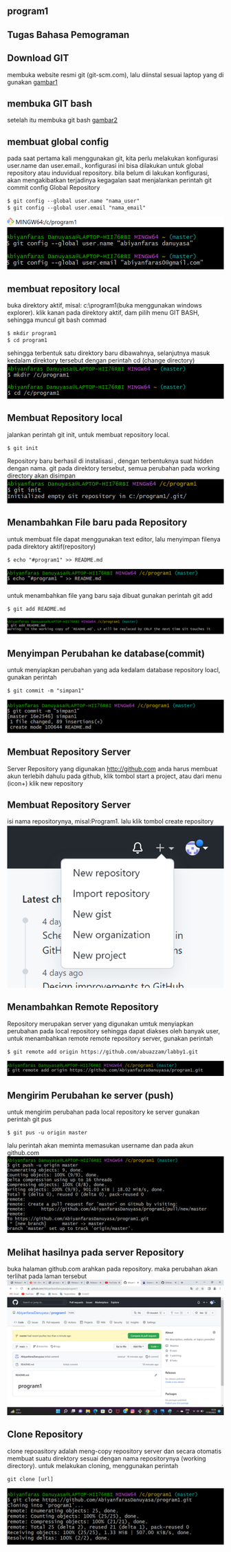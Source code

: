## program1 

## Tugas Bahasa Pemograman

## Download GIT
membuka website resmi git (git-scm.com), lalu diinstal sesuai laptop yang di gunakan
[gambar1](gambar/faras1.png)

## membuka GIT bash
setelah itu membuka git bash
[gambar2](gambar/faras2.png)

## membuat global config
pada saat pertama kali menggunakan git, kita perlu melakukan konfigurasi user.name dan user.email., konfigurasi ini bisa dilakukan untuk global repository atau induvidual repository. bila belum di lakukan konfigurasi, akan mengakibatkan terjadinya kegagalan saat menjalankan perintah git commit
config Global Repository 
```
$ git config --global user.name "nama_user"
$ git config --global user.email "nama_email"
```
![gambar3](gambar/faras3.png)

## membuat repository local
buka direktory aktif, misal: c:\program1(buka menggunakan windows explorer). klik kanan pada direktory aktif, dam pilih menu GIT BASH, sehingga muncul git bash commad
```
$ mkdir program1
$ cd program1
```
sehingga terbentuk satu direktory baru dibawahnya, selanjutnya masuk kedalam direktory tersebut dengan perintah cd (change directory)
![gambar4](gambar/faras4.png)

## Membuat Repository local
jalankan perintah git init, untuk membuat repository local.
```
$ git init
```
Repository baru berhasil di instalisasi , dengan terbentuknya suat hidden dengan nama. git pada direktory tersebut, semua perubahan pada working directory akan disimpan
![gambar5](gambar/faras5.png)

## Menambahkan File baru pada Repository
untuk membuat file dapat menggunakan text editor, lalu menyimpan filenya pada direktory aktif(repository)
```
$ echo "#program1" >> README.md
```
![gambar6](gambar/faras6.png)

untuk menambahkan file yang baru saja dibuat gunakan perintah git add
```
$ git add README.md
```
![gambar7](gambar/faras7.png)

## Menyimpan Perubahan ke database(commit)
untuk menyiapkan perubahan yang ada kedalam database repository loacl, gunakan perintah
```
$ git commit -m "simpan1"
```
![gambar8](gambar/faras8.png)

## Membuat Repository Server
Server Repository yang digunakan http://github.com anda harus membuat akun terlebih dahulu pada github, klik tombol start a project, atau dari menu (icon+) klik new repository

## Membuat Repository Server
isi nama repositorynya, misal:Program1. lalu klik tombol create repository
![gambar9](gambar/faras9.png)

## Menambahkan Remote Repository
Repository merupakan server yang digunakan umtuk menyiapkan perubahan pada local repository sehingga dapat diakses oleh banyak user, untuk menambahkan remote remote repository server, gunakan perintah
```
$ git remote add origin https://github.com/abuazzam/labby1.git
```
![gambar10](gambar/faras10.png)

## Mengirim Perubahan ke server (push)
untuk mengirim perubahan pada local repository ke server gunakan perintah git pus
```
$ git pus -u origin master
```
lalu perintah akan meminta memasukan username dan pada akun github.com
![gambar11](gambar/faras11.png)

## Melihat hasilnya pada server Repository
buka halaman github.com arahkan pada repository. maka perubahan akan terlihat pada laman tersebut
![gambar12](gambar/faras12.png)

## Clone Repository
clone repoasitory adalah meng-copy repository server dan secara otomatis membuat suatu direktory sesuai dengan nama repositorynya (working directory). untuk melakukan cloning, menggunakan perintah 
```
git clone [url]
```
![gambar13](gambar/faras13.png)